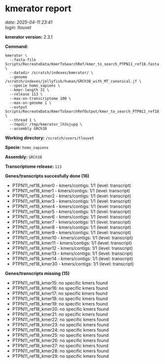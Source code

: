 # kmerator report
*date: 2025-04-11 23:41*  
*login: tlouvet*

**kmerator version:** 2.3.1

**Command:**

```
kmerator \
  --fasta-file Scripts/RecreateData/KmerToSearchRef/kmer_to_search_PTPN11_ref18.fasta \
  --datadir /scratch/indexes/kmerator/ \
  --genome /scratch/indexes/jellyfish/human/GRCh38_with_MT_canonical.jf \
  --specie homo_sapiens \
  --kmer-length 31 \
  --release 113 \
  --max-on-transcriptome 100 \
  --max-on-genome 1 \
  --output Scripts/RecreateData/KmerToSearchRefOutput/kmer_to_search_PTPN11_ref18_output \
  --thread 1 \
  --tmpdir /tmp/kmerator_lh3xjupq \
  --assembly GRCh38
```

**Working directory:** `/scratch/users/tlouvet`

**Specie:** `homo_sapiens`

**Assembly:** `GRCh38`

**Transcriptome release:** `113`

**Genes/transcripts succesfully done (16)**

- PTPN11_ref18_kmer0 - kmers/contigs: 1/1 (level: transcript)
- PTPN11_ref18_kmer1 - kmers/contigs: 1/1 (level: transcript)
- PTPN11_ref18_kmer2 - kmers/contigs: 1/1 (level: transcript)
- PTPN11_ref18_kmer3 - kmers/contigs: 1/1 (level: transcript)
- PTPN11_ref18_kmer4 - kmers/contigs: 1/1 (level: transcript)
- PTPN11_ref18_kmer5 - kmers/contigs: 1/1 (level: transcript)
- PTPN11_ref18_kmer6 - kmers/contigs: 1/1 (level: transcript)
- PTPN11_ref18_kmer7 - kmers/contigs: 1/1 (level: transcript)
- PTPN11_ref18_kmer8 - kmers/contigs: 1/1 (level: transcript)
- PTPN11_ref18_kmer9 - kmers/contigs: 1/1 (level: transcript)
- PTPN11_ref18_kmer10 - kmers/contigs: 1/1 (level: transcript)
- PTPN11_ref18_kmer11 - kmers/contigs: 1/1 (level: transcript)
- PTPN11_ref18_kmer12 - kmers/contigs: 1/1 (level: transcript)
- PTPN11_ref18_kmer13 - kmers/contigs: 1/1 (level: transcript)
- PTPN11_ref18_kmer14 - kmers/contigs: 1/1 (level: transcript)
- PTPN11_ref18_kmer30 - kmers/contigs: 1/1 (level: transcript)


**Genes/transcripts missing (15)**

- PTPN11_ref18_kmer15: no specific kmers found
- PTPN11_ref18_kmer16: no specific kmers found
- PTPN11_ref18_kmer17: no specific kmers found
- PTPN11_ref18_kmer18: no specific kmers found
- PTPN11_ref18_kmer19: no specific kmers found
- PTPN11_ref18_kmer20: no specific kmers found
- PTPN11_ref18_kmer21: no specific kmers found
- PTPN11_ref18_kmer22: no specific kmers found
- PTPN11_ref18_kmer23: no specific kmers found
- PTPN11_ref18_kmer24: no specific kmers found
- PTPN11_ref18_kmer25: no specific kmers found
- PTPN11_ref18_kmer26: no specific kmers found
- PTPN11_ref18_kmer27: no specific kmers found
- PTPN11_ref18_kmer28: no specific kmers found
- PTPN11_ref18_kmer29: no specific kmers found

